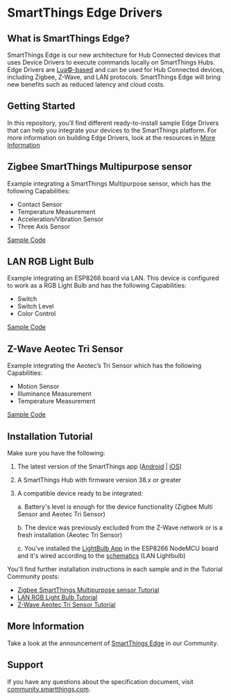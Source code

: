 # SmartThings Edge Drivers

## What is SmartThings Edge?
SmartThings Edge is our new architecture for Hub Connected devices that uses Device Drivers to execute commands locally on SmartThings Hubs. Edge Drivers are [Lua©-based](https://www.lua.org/) and can be used for Hub Connected devices, including Zigbee, Z-Wave, and LAN protocols. SmartThings Edge will bring new benefits such as reduced latency and cloud costs.


## Getting Started
In this repository, you’ll find different ready-to-install sample Edge Drivers that can help you integrate your devices to the SmartThings platform.
For more information on building Edge Drivers, look at the resources in [More Information](#More-Information)

## Zigbee SmartThings Multipurpose sensor
Example integrating a SmartThings Multipurpose sensor, which has the following Capabilities:
 - Contact Sensor
 - Temperature Measurement
 - Acceleration/Vibration Sensor
 - Three Axis Sensor

[Sample Code](https://github.com/SmartThingsDevelopers/DeviceDrivers/blob/main/st-multipurpose-sensor)


## LAN RGB Light Bulb
Example integrating an ESP8266 board via LAN. This device is configured to work as a RGB Light Bulb and has the following Capabilities:
  - Switch
  - Switch Level
  - Color Control

[Sample Code](https://github.com/SmartThingsDevelopers/DeviceDrivers/blob/main/lightbulb-lan-esp8266)


## Z-Wave Aeotec Tri Sensor
Example integrating the Aeotec’s Tri Sensor which has the following Capabilities:
 - Motion Sensor
 - Illuminance Measurement
 - Temperature Measurement

[Sample Code](https://github.com/SmartThingsDevelopers/DeviceDrivers/blob/main/aeotec-trisensor)

## Installation Tutorial
Make sure you have the following:
1. The latest version of the SmartThings app ([Android](https://play.google.com/store/apps/details?id=com.samsung.android.oneconnect) | [iOS](https://apps.apple.com/us/app/smartthings/id1222822904))
2. A SmartThings Hub with firmware version 38.x or greater
3. A compatible device ready to be integrated:

   a. Battery's level is enough for the device functionality (Zigbee Multi Sensor and Aeotec Tri Sensor)
   
   b. The device was previously excluded from the Z-Wave network or is a fresh installation (Aeotec Tri Sensor)
   
   c. You've installed the [LightBulb App](https://github.com/SmartThingsDevelopers/DeviceDrivers/tree/main/lightbulb-lan-esp8266/app) in the ESP8266 NodeMCU board and it's wired according to the [schematics](https://github.com/SmartThingsDevelopers/DeviceDrivers/tree/main/lightbulb-lan-esp8266/app#schematics) (LAN Lightbulb)

You'll find further installation instructions in each sample and in the Tutorial Community posts:
* [Zigbee SmartThings Multipurpose sensor Tutorial](https://community.smartthings.com/t/creating-drivers-for-zigbee-devices-with-smartthings-edge/229502)
* [LAN RGB Light Bulb Tutorial](https://community.smartthings.com/t/creating-drivers-for-lan-devices-with-smartthings-edge/229501)
* [Z-Wave Aeotec Tri Sensor Tutorial](https://community.smartthings.com/t/creating-drivers-for-zwave-devices-with-smartthings-edge/229503)

## More Information
Take a look at the announcement of [SmartThings Edge](https://community.smartthings.com/t/announcing-smartthings-edge/229555) in our Community.

## Support
If you have any questions about the specification document, visit [community.smartthings.com](community.smartthings.com).
